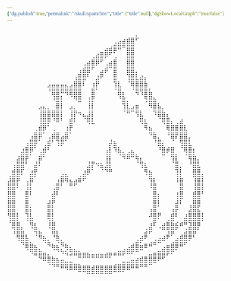 ```yaml
---
{"dg-publish":true,"permalink":"/skull/spam/fire/","title":{"title":null},"dgShowLocalGraph":"true/false"}
---
```


<style id="Force_Custom_Fonts" type="text/css">@font-face{font-style:normal;font-family:"Merriweather";src:local("Merriweather")}@font-face{font-style:bolder;font-family:"Merriweather";src:local("Merriweather")}@font-face{font-style:normal;font-family:"Merriweather";src:local("Merriweather");unicode-range:U+0-FF,U+2E80-9FFF,U+F900-FAFF,U+FE30-FE4F,U+20000-2FA1F}@font-face{font-style:bolder;font-family:"Merriweather";src:local("Merriweather");unicode-range:U+0-FF,U+2E80-9FFF,U+F900-FAFF,U+FE30-FE4F,U+20000-2FA1F}@font-face{font-style:normal;font-family:"Merriweather";src:local("Merriweather");unicode-range:U+0-FF}@font-face{font-style:bolder;font-family:"Merriweather";src:local("Merriweather");unicode-range:U+0-FF}:not(pre):not(code):not(textarea):not(tt):not(kbd):not(samp):not(var){font-family:"Merriweather"!important}pre,code,textarea,tt,kbd,samp,var{font-family:monospace!important}pre *,code *,textarea *,tt *,kbd *,samp *,var *{font-family:monospace!important}</style>
⠀⠀⠀⠀⠀⠀⠀⠀⠀⠀⠀⠀⠀⠀⠀⠀⠀⠀⠀⠀⠀⠀⠀⠀⠀⠀⠀⠀⠀⡀⠀⠀⠀⠀⠀⠀⠀⠀⠀⠀⠀⠀⠀⠀⠀
⠀⠀⠀⠀⠀⠀⠀⠀⠀⠀⠀⠀⠀⠀⠀⠀⠀⠀⠀⠀⠀⠀⠀⠀⢀⣠⣴⣾⣿⠋⠀⠀⠀⠀⠀⠀⠀⠀⠀⠀⠀⠀⠀⠀⠀
⠀⠀⠀⠀⠀⠀⠀⠀⠀⠀⠀⠀⠀⠀⠀⠀⠀⠀⠀⠀⠀⠀⣠⣴⣿⠿⠛⣿⣿⠀⠀⠀⠀⠀⠀⠀⠀⠀⠀⠀⠀⠀⠀⠀⠀
⠀⠀⠀⠀⠀⠀⠀⠀⠀⠀⠀⠀⠀⠀⠀⠀⠀⠀⠀⢀⣴⣿⡿⠋⢁⠀⠀⣿⣿⠀⠀⠀⠀⠀⠀⠀⠀⠀⠀⠀⠀⠀⠀⠀⠀
⠀⠀⠀⠀⠀⠀⠀⠀⠀⠀⠀⠀⠀⠀⠀⠀⠀⢀⣴⣿⡿⠋⢀⣴⣿⠀⠀⣿⣿⠀⠀⠀⠀⠀⠀⠀⠀⠀⠀⠀⠀⠀⠀⠀⠀
⠀⠀⠀⠀⠀⠀⠀⠀⠀⠀⠀⠀⠀⠀⠀⠀⢠⣾⣿⠋⠀⣠⡾⠉⣿⠀⠀⣿⣿⡀⠀⠀⠀⠀⠀⠀⠀⠀⠀⠀⠀⠀⠀⠀⠀
⠀⠀⠀⠀⠀⠀⠀⠀⠀⠀⠀⠀⠀⠀⠀⢠⣿⣿⠃⠀⣰⠟⠀⠀⣿⠀⠀⢹⣿⣇⣴⡄⠀⠀⠀⠀⠀⠀⠀⠀⠀⠀⠀⠀⠀
⠀⠀⠀⠀⠀⠀⠀⠀⠀⣠⣤⣤⣤⣄⣠⣿⣿⠇⠀⢰⡟⠀⠀⠀⢹⣇⠀⠈⢿⣿⣿⣷⠀⠀⠀⠀⠀⠀⠀⠀⠀⠀⠀⠀⠀
⠀⠀⠀⠀⠀⠀⠀⠀⠀⠘⣿⣿⠿⢿⣿⣿⣿⠀⠀⣿⠁⠀⠀⠀⠈⣿⡄⠀⠈⢿⢻⣿⣧⠀⠀⠀⠀⠀⠀⠀⠀⠀⠀⠀⠀
⠀⠀⠀⠀⠀⠀⠀⠀⠀⠀⠸⣿⡇⠀⠈⠻⣿⠀⢰⡟⠀⠀⠀⠀⠀⠘⣷⡀⠀⠀⠀⢻⣿⣦⠀⠀⠀⠀⠀⠀⠀⠀⠀⠀⠀
⠀⠀⠀⠀⠀⠀⠀⣠⣄⡀⠀⣿⡇⠀⣠⡀⠀⠀⢸⡇⠀⠀⠀⠀⠀⠀⢹⣇⣠⣶⠀⠀⠻⣿⣧⡀⠀⠀⠀⠀⠀⠀⠀⠀⠀
⠀⠀⠀⠀⠀⠀⠀⢸⣿⣿⣿⣿⡇⠀⢸⡟⠲⣄⣸⡇⠀⠀⠀⠀⠀⠀⠈⠛⠉⢻⣇⠀⠀⠹⣿⣷⡄⠀⠀⠀⠀⠀⠀⠀⠀
⠀⠀⠀⠀⠀⠀⠀⢸⣿⡿⠘⠿⠃⠀⣾⠇⠀⠈⢿⣇⠀⠀⠀⠀⠀⠀⠀⠀⠀⠀⢿⣆⠀⠀⠈⢿⣿⡄⢀⣴⠀⠀⠀⠀⠀
⠀⠀⠀⠀⠀⠀⢀⣾⡿⠁⢀⠀⠀⢰⡟⠀⠀⠀⠀⠀⠀⠀⠀⠀⠀⠀⠀⠀⠀⠀⠀⠻⣦⠀⠀⠀⢿⣿⣿⣿⣇⠀⠀⠀⠀
⠀⠀⠀⠀⠀⢠⣿⡿⠁⢀⣾⣿⣠⣿⠁⠀⠀⠀⠀⠀⠀⠀⠀⠀⠀⠀⠀⠀⠀⠀⠀⠀⠙⣷⡀⠀⠘⣿⡟⣿⣿⡀⠀⠀⠀
⠀⠀⠀⠀⢠⣿⡿⠁⢀⣾⠃⢹⡿⠁⠀⠀⠀⠀⠀⠀⠀⠀⠀⡼⣦⠀⠀⠀⠀⠀⠀⠀⠀⠘⣿⡄⠀⠈⠀⢻⣿⣇⠀⠀⠀
⠀⠀⠀⣰⣿⡿⠁⢀⣾⠃⠀⠀⠀⠀⠀⠀⠀⠀⠀⠀⠀⠀⢠⡇⠹⣧⡀⢀⣄⠀⠀⠀⠀⠀⠘⣿⡾⣿⠀⠈⢿⣿⡆⠀⠀
⠀⠀⣰⣿⡿⠁⠀⣾⠃⠀⠀⠀⠀⠀⠀⠀⠀⠀⠀⠀⠀⠀⢸⡇⠀⠈⠻⠿⠛⢷⡄⠀⠀⠀⠀⠉⠀⢻⡇⠀⠈⢿⣷⡀⠀
⠀⢠⣿⣿⠃⠀⣼⠇⠀⠀⠀⠀⠀⠀⠀⠀⠀⠀⣸⡟⠲⣦⣸⡇⠀⠀⠀⠀⠀⠈⢻⣆⠀⠀⠀⠀⠀⠈⣿⡀⠀⠘⣿⣇⠀
⠀⣾⣿⡏⠀⣰⡟⠀⠀⠀⠀⠀⢀⡀⠀⠀⠀⣰⡿⠁⠀⠈⠙⠛⠀⠀⠀⠀⠀⠀⠀⢻⣦⠀⠀⠀⠀⠀⢹⡇⠀⠀⣿⣿⡀
⣸⣿⡿⠀⢀⣿⠁⠀⠀⠀⠀⢠⣿⢿⣄⣠⣾⠟⠀⠀⠀⠀⠀⠀⠀⠀⠀⠀⠀⠀⠀⠀⢻⡆⠀⠀⠀⠀⢸⣷⠀⠀⢹⣿⡇
⣿⣿⠇⠀⢸⡇⠀⠀⠀⠀⢀⣿⠃⠀⠛⠋⠀⠀⠀⠀⠀⠀⠀⠀⠀⠀⠀⠀⠀⠀⠀⠀⠸⣿⠀⠀⠀⠀⠀⣿⠀⠀⢸⣿⡇
⣿⣿⠀⠀⣿⠇⠀⠀⠀⠀⣼⠇⠀⠀⠀⠀⠀⠀⠀⠀⠀⠀⠀⠀⠀⠀⠀⠀⠀⠀⠀⠀⠀⣿⡄⠀⠀⠀⢰⣿⠀⠀⣾⣿⠃
⣿⣿⠀⠀⣿⠀⠀⠀⠀⣰⡿⠀⠀⠀⠀⠀⠀⠀⠀⠀⠀⠀⠀⠀⠀⠀⠀⠀⠀⠀⠀⠀⠀⣿⡇⠀⠀⠀⣸⡏⠀⠀⣿⣿⠀
⣿⣿⠀⠀⣿⡆⠀⠀⠀⣿⡇⠀⠀⠀⠀⠀⠀⠀⠀⠀⠀⠀⠀⠀⠀⠀⠀⠀⠀⠀⠀⠀⢠⣿⠁⠀⠀⢠⡿⠀⠀⣸⣿⣏⠀
⢻⣿⡇⠀⢹⣇⠀⠀⠀⣿⡇⠀⠀⠀⠀⠀⠀⠀⠀⠀⠀⠀⠀⠀⠀⠀⠀⠀⠀⠀⠀⠀⠼⣿⡟⠀⠀⣾⠇⠀⣰⣿⣿⣿⡇
⠘⣿⣷⠀⠈⢿⡄⠀⠀⢸⣷⠀⠀⠀⠀⠀⠀⠀⠀⠀⠀⠀⠀⠀⠀⠀⠀⠀⠀⠀⠀⠀⢠⡟⠀⣠⣾⣯⣔⣴⠿⢻⣿⣿⠁
⠀⢹⣿⣧⠀⠈⢿⣄⠀⠈⣿⡄⠀⠀⠀⠀⠀⠀⠀⠀⠀⠀⠀⠀⠀⠀⠀⠀⠀⠀⠀⣰⡿⠀⠈⠛⢻⣿⠋⠀⣰⣿⣿⠃⠀
⠀⠀⢻⣿⣧⠀⠈⠻⣦⡀⠘⣷⡀⠀⠀⠀⠀⠀⠀⠀⠀⠀⠀⠀⠀⠀⠀⠀⠀⢀⣴⠟⠀⢀⣠⣴⠟⠁⣠⣾⣿⡿⠃⠀⠀
⠀⠀⠀⠙⣿⣷⣄⠀⠈⠻⣦⣌⠻⣦⡀⠀⠀⠀⠀⠀⠀⠀⠀⠀⠀⠀⠀⢀⣴⣿⣥⣶⠾⠛⠉⢀⣤⣾⣿⠿⠋⠀⠀⠀⠀
⠀⠀⠀⠀⠈⠻⣿⣷⣤⡀⠈⠙⠳⢮⣻⣷⣦⣤⣄⣀⣀⣀⣠⣤⣤⣶⡾⠿⠟⠛⠉⠀⣀⣤⣶⣿⡿⠟⠁⠀⠀⠀⠀⠀⠀
⠀⠀⠀⠀⠀⠀⠀⠙⠿⣿⣷⣦⣤⣀⣀⠀⠉⠉⠉⠉⠉⠉⠉⠁⠀⠀⣀⣀⣤⣴⣾⣿⣿⣿⠟⠋⠀⠀⠀⠀⠀⠀⠀⠀⠀
⠀⠀⠀⠀⠀⠀⠀⠀⠀⠈⠙⠛⠿⢿⣿⣿⣷⣶⣶⣴⣶⣶⣶⣶⣾⣿⣿⣿⠿⠿⠛⠛⠉⠀⠀⠀⠀⠀⠀⠀⠀⠀⠀⠀⠀
⠀⠀⠀⠀⠀⠀⠀⠀⠀⠀⠀⠀⠀⠀⠀⠀⠉⠉⠛⠛⠛⠛⠛⠛⠉⠉⠁⠀⠀⠀⠀⠀⠀⠀⠀⠀⠀⠀⠀⠀⠀⠀⠀⠀⠀